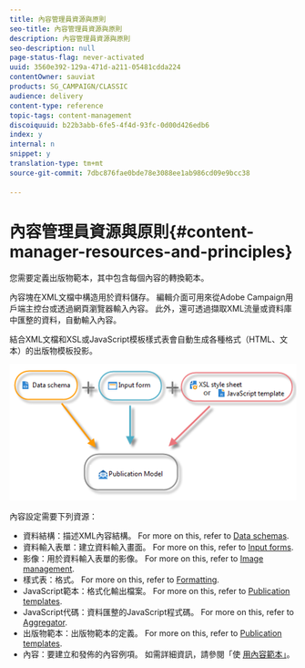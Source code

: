 ```yaml
---
title: 內容管理員資源與原則
seo-title: 內容管理員資源與原則
description: 內容管理員資源與原則
seo-description: null
page-status-flag: never-activated
uuid: 3560e392-129a-471d-a211-05481cdda224
contentOwner: sauviat
products: SG_CAMPAIGN/CLASSIC
audience: delivery
content-type: reference
topic-tags: content-management
discoiquuid: b22b3abb-6fe5-4f4d-93fc-0d00d426edb6
index: y
internal: n
snippet: y
translation-type: tm+mt
source-git-commit: 7dbc876fae0bde78e3088ee1ab986cd09e9bcc38

---
```



# 內容管理員資源與原則{#content-manager-resources-and-principles}

您需要定義出版物範本，其中包含每個內容的轉換範本。

內容塊在XML文檔中構造用於資料儲存。 編輯介面可用來從Adobe Campaign用戶端主控台或透過網頁瀏覽器輸入內容。 此外，還可透過擷取XML流量或資料庫中匯整的資料，自動輸入內容。

結合XML文檔和XSL或JavaScript模板樣式表會自動生成各種格式（HTML、文本）的出版物模板投影。

![](assets/d_ncs_content_process.png)

內容設定需要下列資源：

* 資料結構：描述XML內容結構。 For more on this, refer to [Data schemas](../../delivery/using/data-schemas.md).
* 資料輸入表單：建立資料輸入畫面。 For more on this, refer to [Input forms](../../delivery/using/input-forms.md).
* 影像：用於資料輸入表單的影像。 For more on this, refer to [Image management](../../delivery/using/formatting.md#image-management).
* 樣式表：格式。 For more on this, refer to [Formatting](../../delivery/using/formatting.md).
* JavaScript範本：格式化輸出檔案。 For more on this, refer to [Publication templates](../../delivery/using/publication-templates.md).
* JavaScript代碼：資料匯整的JavaScript程式碼。 For more on this, refer to [Aggregator](../../delivery/using/publication-templates.md#aggregator).
* 出版物範本：出版物範本的定義。 For more on this, refer to [Publication templates](../../delivery/using/publication-templates.md).
* 內容：要建立和發佈的內容例項。 如需詳細資訊，請參閱「使 [用內容範本」](../../delivery/using/using-a-content-template.md)。
